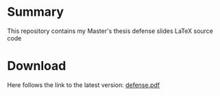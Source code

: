 # Summary
This repository contains my Master's thesis defense slides LaTeX source code

# Download 
Here follows the link to the latest version: [defense.pdf](https://github.com/ntilau/uni-meng-thesis/raw/master/defense/defense.pdf)
